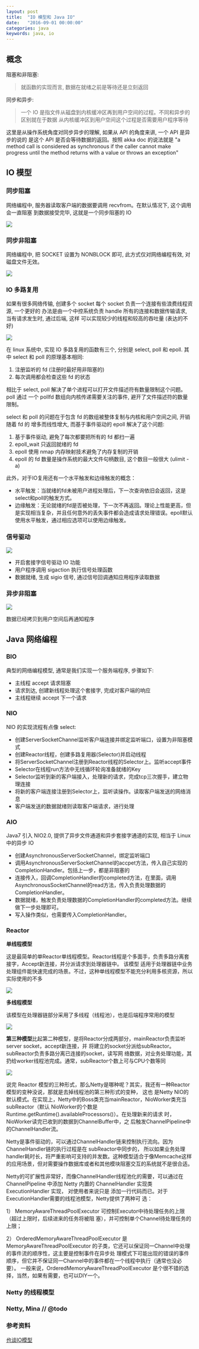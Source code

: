 ```yaml
---
layout: post
title:  "IO 模型和 Java IO"
date:   "2016-09-01 00:00:00"
categories: java
keywords: java, io
---
```


## 概念

阻塞和非阻塞:

> 就函数的实现而言, 数据在就绪之前是等待还是立刻返回

同步和异步:

> 一个 IO 是指文件从磁盘到内核缓冲区再到用户空间的过程。不同和异步的区别就在于数据
> 从内核缓冲区到用户空间这个过程是否需要用户程序等待

这里是从操作系统角度对同步异步的理解, 如果从 API 的角度来讲, 一个 API 是异步的说的
是这个 API 是否会等待数据的返回。按照 akka doc 的说法就是 "a method call is considered
as synchronous if the caller cannot make progress until the method returns with 
a value or throws an exception"

## IO 模型

### 同步阻塞

网络编程中, 服务器读取客户端的数据要调用 recvfrom。在默认情况下, 这个调用会一直阻塞
到数据接受完毕, 这就是一个同步阻塞的 IO

![](/images/posts/linux/blockSynchronousIO.png)

### 同步非阻塞

网络编程中, 把 SOCKET 设置为 NONBLOCK 即可, 此方式仅对网络编程有效, 对磁盘文件无效。

![](/images/posts/linux/SynchronousUnblockingIO.png)

### IO 多路复用

如果有很多网络传输, 创建多个 socket 每个 socket 负责一个连接有些浪费线程资源, 一个更好的
办法是由一个中控系统负责 handle 所有的连接和数据传输请求, 当有请求发生时, 通过后端, 这样
可以实现较少的线程和较高的吞吐量 (表达的不好)

![](/images/posts/linux/IOMultiplexing.png)

在 linux 系统中, 实现 IO 多路复用的函数有三个, 分别是 select, poll 和 epoll.
其中 select 和 poll 的原理基本相同: 

1. 注册监听的 fd (注册时最好用非阻塞的)
2. 每次调用都会检查这些 fd 的状态

相比于 select, poll 解决了单个进程可以打开文件描述符有数量限制这个问题。 poll 通过
一个 pollfd 数组向内核传递需要关注的事件, 避开了文件描述符的数量限制。

select 和 poll 的问题在于包含 fd 的数组被整体复制与内核和用户空间之间, 开销随着 fd 的
增多而线性增大, 而基于事件驱动的 epoll 解决了这个问题:

1. 基于事件驱动, 避免了每次都要把所有的 fd 都扫一遍
2. epoll_wait 只返回就绪的 fd
3. epoll 使用 nmap 内存映射技术避免了内存复制的开销
4. epoll 的 fd 数量是操作系统的最大文件句柄数目, 这个数目一般很大 (ulimit -a)

此外，对于IO复用还有一个水平触发和边缘触发的概念：

* 水平触发：当就绪的fd未被用户进程处理后，下一次查询依旧会返回，这是select和poll的触发方式。
* 边缘触发：无论就绪的fd是否被处理，下一次不再返回。理论上性能更高，但是实现相当复杂，并且任何意外的丢失事件都会造成请求处理错误。epoll默认使用水平触发，通过相应选项可以使用边缘触发。


### 信号驱动

![](/images/posts/linux/SignalDrivenIO.png)

* 开启套接字信号驱动 IO 功能
* 用户程序调用 sigaction 执行信号处理函数
* 数据就绪, 生成 sigio 信号, 通过信号回调通知应用程序读取数据

### 异步非阻塞

![](/images/posts/linux/AsynchronousUnblockingIO.png)

数据已经拷贝到用户空间后再通知程序

## Java 网络编程

### BIO 
典型的网络编程模型, 通常是我们实现一个服务端程序, 步骤如下:

* 主线程 accept 请求阻塞
* 请求到达, 创建新线程处理这个套接字, 完成对客户端的响应
* 主线程继续 accept 下一个请求

### NIO

NIO 的实现流程有点像 select:

* 创建ServerSocketChannel监听客户端连接并绑定监听端口，设置为非阻塞模式
* 创建Reactor线程，创建多路复用器(Selector)并启动线程
* 将ServerSocketChannel注册到Reactor线程的Selector上。监听accept事件
* Selector在线程run方法中无线循环轮询准备就绪的Key
* Selector监听到新的客户端接入，处理新的请求，完成tcp三次握手，建立物理连接
* 将新的客户端连接注册到Selector上，监听读操作。读取客户端发送的网络消息
* 客户端发送的数据就绪则读取客户端请求，进行处理

### AIO
Java7 引入 NIO2.0, 提供了异步文件通道和异步套接字通道的实现, 相当于 Linux 中的异步 IO

* 创建AsynchronousServerSocketChannel，绑定监听端口
* 调用AsynchronousServerSocketChannel的accpet方法，传入自己实现的CompletionHandler。包括上一步，都是非阻塞的
* 连接传入，回调CompletionHandler的completed方法，在里面，调用AsynchronousSocketChannel的read方法，传入负责处理数据的CompletionHandler。
* 数据就绪，触发负责处理数据的CompletionHandler的completed方法。继续做下一步处理即可。
* 写入操作类似，也需要传入CompletionHandler。

### Reactor 

**单线程模型**

这是最简单的单Reactor单线程模型。Reactor线程是个多面手，负责多路分离套接字，Accept新连接，并分派请求到处理器链中。 该模型
适用于处理器链中业务处理组件能快速完成的场景。不过，这种单线程模型不能充分利用多核资源，所以实际使用的不多

![](/images/posts/java/reactor_model_1.png)

**多线程模型**

该模型在处理器链部分采用了多线程（线程池），也是后端程序常用的模型

![](/images/posts/java/reactor_model_2.png)

**第三种模型**比起第二种模型，是将Reactor分成两部分，mainReactor负责监听server socket，accept新连接，并
将建立的socket分派给subReactor。subReactor负责多路分离已连接的socket，读写网 络数据，对业务处理功能，其扔给worker线程池完成。通常，subReactor个数上可与CPU个数等同

![](/images/posts/java/reactor_model_3.png)

说完 Reactor 模型的三种形式，那么Netty是哪种呢？其实，我还有一种Reactor模型的变种没说，那就是去掉线程池的第三种形式的变种，
这也 是Netty NIO的默认模式。在实现上，Netty中的Boss类充当mainReactor，NioWorker类充当subReactor（默认 NioWorker的个数是
Runtime.getRuntime().availableProcessors()）。在处理新来的请求 时，NioWorker读完已收到的数据到ChannelBuffer中，之
后触发ChannelPipeline中的ChannelHandler流。

Netty是事件驱动的，可以通过ChannelHandler链来控制执行流向。因为ChannelHandler链的执行过程是在 subReactor中同步的，
所以如果业务处理handler耗时长，将严重影响可支持的并发数。这种模型适合于像Memcache这样的应用场景，但对需要操作数据库或者和其他模块阻塞交互的系统就不是很合适。

Netty的可扩展性非常好，而像ChannelHandler线程池化的需要，可以通过在 ChannelPipeline 中添加 Netty 内置的 ChannelHandler 实现类 ExecutionHandler 实现，
对使用者来说只是 添加一行代码而已。对于ExecutionHandler需要的线程池模型，Netty提供了两种可 选：

1） MemoryAwareThreadPoolExecutor 可控制Executor中待处理任务的上限（超过上限时，后续进来的任务将被阻 塞），并可控制单个Channel待处理任务的上限；

2） OrderedMemoryAwareThreadPoolExecutor 是  MemoryAwareThreadPoolExecutor 的子类，它还可以保证同一Channel中处理的事件流的顺序性，这主要是控制事件在异步处
理模式下可能出现的错误的事件顺序，但它并不保证同一Channel中的事件都在一个线程中执行（通常也没必要）。
一般来说，OrderedMemoryAwareThreadPoolExecutor 是个很不错的选择，当然，如果有需要，也可以DIY一个。


### Netty 的线程模型

### Netty, Mina // @todo

### 参考资料
[也谈IO模型](http://www.rowkey.me/blog/2016/01/18/io-model/#%E5%89%8D%E8%A8%80)
